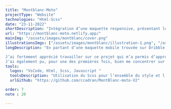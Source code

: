 ```yaml
---
title: "Montblanc-Moto"
projectType: "Website"
technologies: "Html-Scss"
date: "23-11-2022"
shortDescription: "Intégration d’une maquette responsive, présentant le concept « Moto Montblanc ». Les assets ont été désignées par Huigyu Kim et la maquette par Dmitry Kiiashko. J’ai intégré cette maquette en faisant du mobile first."
url: "https://montblanc-moto.netlify.app/"
mainImg: "/assets/images/montblanc/cover.png"
illustrationsImgs: ["/assets/images/montblanc/illustration-1.png", "/assets/images/montblanc/illustration-2.png", "/assets/images/montblanc/illustration-3.png"]
longDescription: "En partant d’une maquette mobile trouvée sur Dribble j’ai designé la page pour toutes les autres tailles d’écran, j’ai donc pour la première fois fait du mobile first.

J’ai fortement apprécié travailler sur ce projet qui m’a permis d’approfondir beaucoup de notions en CSS et également en Javascript.
J’ai également pu, pour une des premières fois, bien me concentrer sur la version mobile d’un projet, en intégrant par exemple un menu burger, des informations scrollable horizontalement…"
tools:
  logos: "VsCode, Html, Scss, Javascript "
  toolsDescription: "Utilisation du Scss pour l’ensemble du style et l’animation du logo. Et également de Javascript pour le comportement de la navbar en fonction du scroll et surtout pour ce qui est du menu burger en dessous d’une certaine largeur d’écran."
  urlGithub: "https://github.com/ccadran/MontBlanc-moto-V2"

order: 7
note : 20

---
```

